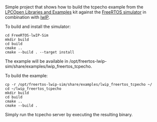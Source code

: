 Simple project that shows how to build the tcpecho example from the [LPCOpen Libraries and Examples](https://www.nxp.com/support/developer-resources/software-development-tools/lpc-developer-resources-/lpcopen-libraries-and-examples:LPC-OPEN-LIBRARIES) kit against the [FreeRTOS simulator](https://github.com/megakilo/FreeRTOS-Sim) in combination with [lwIP](https://savannah.nongnu.org/projects/lwip/).

To build and install the simulator:

```
cd FreeRTOS-lwIP-Sim
mkdir build
cd build
cmake ..
cmake --build . --target install
```

The example will be available in /opt/freertos-lwip-sim/share/examples/lwip_freertos_tcpecho.

To build the example:

```
cp -r /opt/freertos-lwip-sim/share/examples/lwip_freertos_tcpecho ~/
cd ~/lwip_freertos_tcpecho
mkdir build
cd build
cmake ..
cmake --build .
```

Simply run the tcpecho server by executing the resulting binary.

